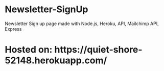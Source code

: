 # Newsletter-SignUp

Newsletter Sign up page made with Node.js, Heroku, API, Mailchimp API, Express

<h1> Hosted on: https://quiet-shore-52148.herokuapp.com/ </h1>
